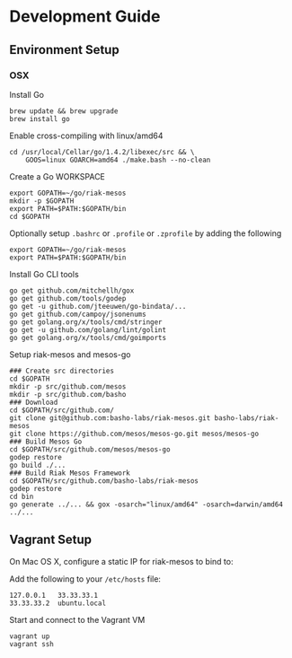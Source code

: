 # Development Guide

## Environment Setup

### OSX

Install Go

```
brew update && brew upgrade
brew install go
```

Enable cross-compiling with linux/amd64

```
cd /usr/local/Cellar/go/1.4.2/libexec/src && \
    GOOS=linux GOARCH=amd64 ./make.bash --no-clean
```

Create a Go WORKSPACE

```
export GOPATH=~/go/riak-mesos
mkdir -p $GOPATH
export PATH=$PATH:$GOPATH/bin
cd $GOPATH
```

Optionally setup `.bashrc` or `.profile` or `.zprofile` by adding the following

```
export GOPATH=~/go/riak-mesos
export PATH=$PATH:$GOPATH/bin
```

Install Go CLI tools

```
go get github.com/mitchellh/gox
go get github.com/tools/godep
go get -u github.com/jteeuwen/go-bindata/...
go get github.com/campoy/jsonenums
go get golang.org/x/tools/cmd/stringer
go get -u github.com/golang/lint/golint
go get golang.org/x/tools/cmd/goimports
```

Setup riak-mesos and mesos-go

```
### Create src directories
cd $GOPATH
mkdir -p src/github.com/mesos
mkdir -p src/github.com/basho
### Download
cd $GOPATH/src/github.com/
git clone git@github.com:basho-labs/riak-mesos.git basho-labs/riak-mesos
git clone https://github.com/mesos/mesos-go.git mesos/mesos-go
### Build Mesos Go
cd $GOPATH/src/github.com/mesos/mesos-go
godep restore
go build ./...
### Build Riak Mesos Framework
cd $GOPATH/src/github.com/basho-labs/riak-mesos
godep restore
cd bin
go generate ../... && gox -osarch="linux/amd64" -osarch=darwin/amd64 ../...
```

## Vagrant Setup

On Mac OS X, configure a static IP for riak-mesos to bind to:

Add the following to your `/etc/hosts` file:

```
127.0.0.1	33.33.33.1
33.33.33.2  ubuntu.local
```

Start and connect to the Vagrant VM

```
vagrant up
vagrant ssh
```
